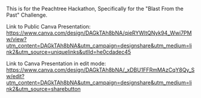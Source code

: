 This is for the Peachtree Hackathon, Specifically for the "Blast From the Past" Challenge.

Link to Public Canva Presentation: https://www.canva.com/design/DAGkTAh8bNA/qieRYWltQNyk94_Wwi7PMw/view?utm_content=DAGkTAh8bNA&utm_campaign=designshare&utm_medium=link2&utm_source=uniquelinks&utlId=he0cdadec45

Link to Canva Presentation in edit mode: https://www.canva.com/design/DAGkTAh8bNA/_xDBU1FFRmMAzCqY8Qy_Sw/edit?utm_content=DAGkTAh8bNA&utm_campaign=designshare&utm_medium=link2&utm_source=sharebutton
